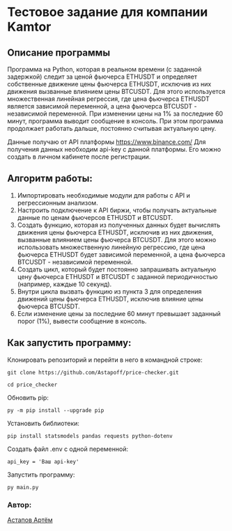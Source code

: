 # Тестовое задание для компании Kamtor

## Описание программы

Программа на Python, которая в реальном времени (с заданной задержкой) следит за ценой фьючерса ETHUSDT и определяет собственные движение цены фьючерса ETHUSDT, исключив из них движения вызванные влиянием цены BTCUSDT. Для этого используется множественная линейная регрессия, где цена фьючерса ETHUSDT является зависимой переменной, а цена фьючерса BTCUSDT - независимой переменной. 
При изменении цены на 1% за последние 60 минут, программа выводит сообщение в консоль. При этом программа продолжает работать дальше, постоянно считывая актуальную цену.

Данные получаю от API платформы https://www.binance.com/
Для получения данных необходим api-key с данной платформы.
Его можно создать в личном кабинете после регистрации.

## Алгоритм работы:

1. Импортировать необходимые модули для работы с API и регрессионным анализом.
2. Настроить подключение к API биржи, чтобы получать актуальные данные по ценам фьючерсов ETHUSDT и BTCUSDT.
3. Создать функцию, которая из полученных данных будет вычислять движения цены фьючерса ETHUSDT, исключив из них движения, вызванные влиянием цены фьючерса BTCUSDT. Для этого можно использовать множественную линейную регрессию, где цена фьючерса ETHUSDT будет зависимой переменной, а цена фьючерса BTCUSDT - независимой переменной. 
4. Создать цикл, который будет постоянно запрашивать актуальную цену фьючерса ETHUSDT и BTCUSDT с заданной периодичностью (например, каждые 10 секунд).
5. Внутри цикла вызвать функцию из пункта 3 для определения движений цены фьючерса ETHUSDT, исключив влияние цены фьючерса BTCUSDT.
6. Если изменение цены за последние 60 минут превышает заданный порог (1%), вывести сообщение в консоль.

## Как запустить программу:

Клонировать репозиторий и перейти в него в командной строке:

```
git clone https://github.com/Astapoff/price-checker.git
```

```
cd price_checker
```

Обновить pip:

```
py -m pip install --upgrade pip
```

Установить библиотеки:

```
pip install statsmodels pandas requests python-dotenv
```

Создать файл .env с одной переменной:

```
api_key = 'Ваш api-key'
```

Запустить программу:

```
py main.py
```

### Автор:
[Астапов Артём](https://github.com/Astapoff)
